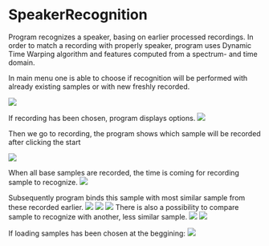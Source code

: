 # SpeakerRecognition

Program recognizes a speaker, basing on earlier processed recordings. 
In order to match a recording with properly speaker,
program uses Dynamic Time Warping algorithm and features computed from a spectrum- and time domain.

In main menu one is able to choose if recognition will be performed with already existing samples or with new freshly recorded.

![](https://github.com/rc000/SpeakerRecognition/blob/master/SpeakerRecognition/src/screenshots/menu.png)

If recording  has been chosen, program displays options.
![](https://github.com/rc000/SpeakerRecognition/blob/master/SpeakerRecognition/src/screenshots/options.png)

Then we go to recording, the program shows which sample will be recorded after clicking the start

![](https://github.com/rc000/SpeakerRecognition/blob/master/SpeakerRecognition/src/screenshots/recording.png)

When all base samples are recorded, the time is coming for recording sample to recognize.
![](https://github.com/rc000/SpeakerRecognition/blob/master/SpeakerRecognition/src/screenshots/recordSampleToRecognize.png)

Subsequently program binds this sample with most similar sample from these recorded earlier.
![](https://github.com/rc000/SpeakerRecognition/blob/master/SpeakerRecognition/src/screenshots/Energy.png)
![](https://github.com/rc000/SpeakerRecognition/blob/master/SpeakerRecognition/src/screenshots/centroid.png)
![](https://github.com/rc000/SpeakerRecognition/blob/master/SpeakerRecognition/src/screenshots/MFCC.png)
There is also a possibility to compare sample to recognize with another, less similar sample.
![](https://github.com/rc000/SpeakerRecognition/blob/master/SpeakerRecognition/src/screenshots/othersamples.png)
![](https://github.com/rc000/SpeakerRecognition/blob/master/SpeakerRecognition/src/screenshots/anotherSample.png)

If loading samples has been chosen at the beggining:
![](https://github.com/rc000/SpeakerRecognition/blob/master/SpeakerRecognition/src/screenshots/loading.png)

